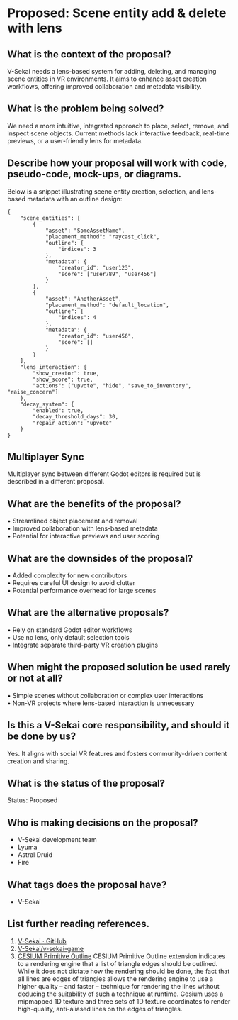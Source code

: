 # Proposed: Scene entity add & delete with lens

## What is the context of the proposal?

V-Sekai needs a lens-based system for adding, deleting, and managing scene entities in VR environments. It aims to enhance asset creation workflows, offering improved collaboration and metadata visibility.

## What is the problem being solved?

We need a more intuitive, integrated approach to place, select, remove, and inspect scene objects. Current methods lack interactive feedback, real-time previews, or a user-friendly lens for metadata.

## Describe how your proposal will work with code, pseudo-code, mock-ups, or diagrams.

Below is a snippet illustrating scene entity creation, selection, and lens-based metadata with an outline design:

```
{
    "scene_entities": [
        {
            "asset": "SomeAssetName",
            "placement_method": "raycast_click",
            "outline": {
                "indices": 3
            },
            "metadata": {
                "creator_id": "user123",
                "score": ["user789", "user456"]
            }
        },
        {
            "asset": "AnotherAsset",
            "placement_method": "default_location",
            "outline": {
                "indices": 4
            },
            "metadata": {
                "creator_id": "user456",
                "score": []
            }
        }
    ],
    "lens_interaction": {
        "show_creator": true,
        "show_score": true,
        "actions": ["upvote", "hide", "save_to_inventory", "raise_concern"]
    },
    "decay_system": {
        "enabled": true,
        "decay_threshold_days": 30,
        "repair_action": "upvote"
    }
}
```

## Multiplayer Sync

Multiplayer sync between different Godot editors is required but is described in a different proposal.

## What are the benefits of the proposal?

• Streamlined object placement and removal  
• Improved collaboration with lens-based metadata  
• Potential for interactive previews and user scoring

## What are the downsides of the proposal?

• Added complexity for new contributors  
• Requires careful UI design to avoid clutter  
• Potential performance overhead for large scenes

## What are the alternative proposals?

• Rely on standard Godot editor workflows  
• Use no lens, only default selection tools  
• Integrate separate third-party VR creation plugins

## When might the proposed solution be used rarely or not at all?

• Simple scenes without collaboration or complex user interactions  
• Non-VR projects where lens-based interaction is unnecessary

## Is this a V-Sekai core responsibility, and should it be done by us?

Yes. It aligns with social VR features and fosters community-driven content creation and sharing.

## What is the status of the proposal?

Status: Proposed

## Who is making decisions on the proposal?

- V-Sekai development team
- Lyuma
- Astral Druid
- Fire

## What tags does the proposal have?

- V-Sekai

## List further reading references.

1. [V-Sekai · GitHub](https://github.com/v-sekai)
2. [V-Sekai/v-sekai-game](https://github.com/v-sekai/v-sekai-game)
3. [CESIUM Primitive Outline](https://github.com/KhronosGroup/glTF/blob/main/extensions/2.0/Vendor/CESIUM_primitive_outline/README.md) CESIUM Primitive Outline extension indicates to a rendering engine that a list of triangle edges should be outlined. While it does not dictate how the rendering should be done, the fact that all lines are edges of triangles allows the rendering engine to use a higher quality – and faster – technique for rendering the lines without deducing the suitability of such a technique at runtime. Cesium uses a mipmapped 1D texture and three sets of 1D texture coordinates to render high-quality, anti-aliased lines on the edges of triangles.
